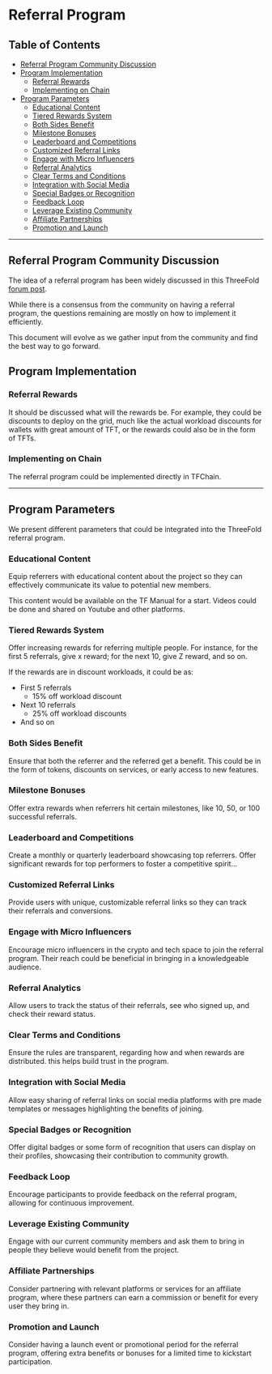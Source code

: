 <h1> Referral Program </h1>

<h2> Table of Contents </h2>

- [Referral Program Community Discussion](#referral-program-community-discussion)
- [Program Implementation](#program-implementation)
  - [Referral Rewards](#referral-rewards)
  - [Implementing on Chain](#implementing-on-chain)
- [Program Parameters](#program-parameters)
  - [Educational Content](#educational-content)
  - [Tiered Rewards System](#tiered-rewards-system)
  - [Both Sides Benefit](#both-sides-benefit)
  - [Milestone Bonuses](#milestone-bonuses)
  - [Leaderboard and Competitions](#leaderboard-and-competitions)
  - [Customized Referral Links](#customized-referral-links)
  - [Engage with Micro Influencers](#engage-with-micro-influencers)
  - [Referral Analytics](#referral-analytics)
  - [Clear Terms and Conditions](#clear-terms-and-conditions)
  - [Integration with Social Media](#integration-with-social-media)
  - [Special Badges or Recognition](#special-badges-or-recognition)
  - [Feedback Loop](#feedback-loop)
  - [Leverage Existing Community](#leverage-existing-community)
  - [Affiliate Partnerships](#affiliate-partnerships)
  - [Promotion and Launch](#promotion-and-launch)

***

## Referral Program Community Discussion

The idea of a referral program has been widely discussed in this ThreeFold [forum post](https://forum.threefold.io/t/threefold-referral-program/3809).

While there is a consensus from the community on having a referral program, the questions remaining are mostly on how to implement it efficiently.

This document will evolve as we gather input from the community and find the best way to go forward.

## Program Implementation

### Referral Rewards

It should be discussed what will the rewards be. For example, they could be discounts to deploy on the grid, much like the actual workload discounts for wallets with great amount of TFT, or the rewards could also be in the form of TFTs.

### Implementing on Chain

The referral program could be implemented directly in TFChain. 

***

## Program Parameters

We present different parameters that could be integrated into the ThreeFold referral program.

### Educational Content

Equip referrers with educational content about the project so they can effectively communicate its value to potential new members.

This content would be available on the TF Manual for a start. Videos could be done and shared on Youtube and other platforms.

### Tiered Rewards System

Offer increasing rewards for referring multiple people. For instance, for the first 5 referrals, give x reward; for the next 10, give Z reward, and so on.

If the rewards are in discount workloads, it could be as:

* First 5 referrals
  * 15% off workload discount
* Next 10 referrals
  * 25% off workload discounts
* And so on

### Both Sides Benefit

Ensure that both the referrer and the referred get a benefit. This could be in the form of tokens, discounts on services, or early access to new features.

### Milestone Bonuses

Offer extra rewards when referrers hit certain milestones, like 10, 50, or 100 successful referrals.

### Leaderboard and Competitions

Create a monthly or quarterly leaderboard showcasing top referrers. Offer significant rewards for top performers to foster a competitive spirit…

### Customized Referral Links

Provide users with unique, customizable referral links so they can track their referrals and conversions.

### Engage with Micro Influencers

Encourage micro influencers in the crypto and tech space to join the referral program. Their reach could be beneficial in bringing in a knowledgeable audience.

### Referral Analytics

Allow users to track the status of their referrals, see who signed up, and check their reward status.

### Clear Terms and Conditions

Ensure the rules are transparent, regarding how and when rewards are distributed. this helps build trust in the program.

### Integration with Social Media

Allow easy sharing of referral links on social media platforms with pre made templates or messages highlighting the benefits of joining.

### Special Badges or Recognition

Offer digital badges or some form of recognition that users can display on their profiles, showcasing their contribution to community growth.

### Feedback Loop

Encourage participants to provide feedback on the referral program, allowing for continuous improvement.

### Leverage Existing Community

Engage with our current community members and ask them to bring in people they believe would benefit from the project. 

### Affiliate Partnerships

Consider partnering with relevant platforms or services for an affiliate program, where these partners can earn a commission or benefit for every user they bring in.

### Promotion and Launch

Consider having a launch event or promotional period for the referral program, offering extra benefits or bonuses for a limited time to kickstart participation.
